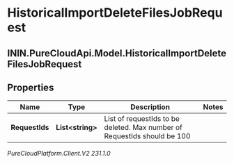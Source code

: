 # HistoricalImportDeleteFilesJobRequest

## ININ.PureCloudApi.Model.HistoricalImportDeleteFilesJobRequest

## Properties

|Name | Type | Description | Notes|
|------------ | ------------- | ------------- | -------------|
| **RequestIds** | **List&lt;string&gt;** | List of requestIds to be deleted. Max number of RequestIds should be 100 | |



_PureCloudPlatform.Client.V2 231.1.0_
